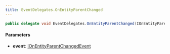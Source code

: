 ```yaml
---
title: EventDelegates.OnEntityParentChanged
---
```


```csharp
public delegate void EventDelegates.OnEntityParentChanged(IOnEntityParentChangedEvent @event)
```

#### Parameters

- **event**: [IOnEntityParentChangedEvent](/docs/api/shared/events/ionentityparentchangedevent)

